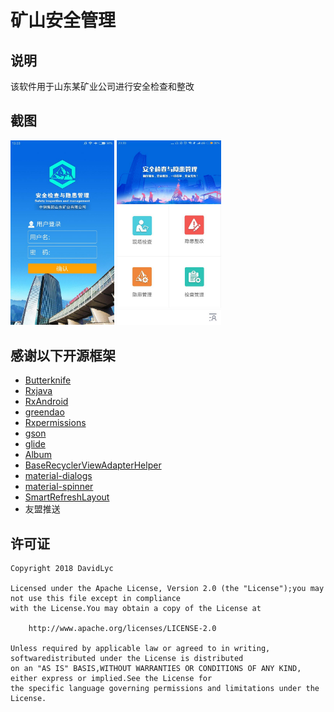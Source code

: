 # 矿山安全管理

## 说明
该软件用于山东某矿业公司进行安全检查和整改

## 截图
<img src="app/login.jpg" width="33%"/> <img src="ui.jpg" width="33%"/>


## 感谢以下开源框架

- [Butterknife](https://github.com/JakeWharton/butterknife/)
- [Rxjava](https://github.com/ReactiveX/RxJava/)
- [RxAndroid](https://github.com/ReactiveX/RxAndroid)
- [greendao](https://github.com/greenrobot/greenDAO)
- [Rxpermissions](https://github.com/tbruyelle/RxPermissions)
- [gson](https://github.com/google/gson)
- [glide](https://github.com/bumptech/glide)
- [Album](https://github.com/yanzhenjie/Album/)
- [BaseRecyclerViewAdapterHelper](https://github.com/CymChad/BaseRecyclerViewAdapterHelper/)
- [material-dialogs](https://github.com/afollestad/material-dialogs)
- [material-spinner](https://github.com/jaredrummler/MaterialSpinner)
- [SmartRefreshLayout](https://github.com/scwang90/SmartRefreshLayout/)
- 友盟推送


## 许可证
    Copyright 2018 DavidLyc
    
    Licensed under the Apache License, Version 2.0 (the "License");you may not use this file except in compliance
    with the License.You may obtain a copy of the License at
    
        http://www.apache.org/licenses/LICENSE-2.0
        
    Unless required by applicable law or agreed to in writing, softwaredistributed under the License is distributed
    on an "AS IS" BASIS,WITHOUT WARRANTIES OR CONDITIONS OF ANY KIND, either express or implied.See the License for 
    the specific language governing permissions and limitations under the License.
